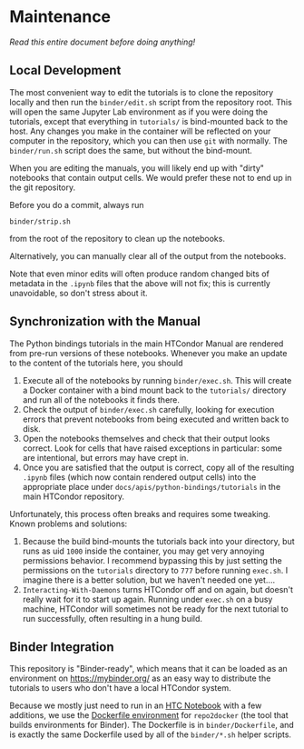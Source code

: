 # Maintenance

*Read this entire document before doing anything!*


## Local Development

The most convenient way to edit the tutorials is to clone the repository locally and then
run the `binder/edit.sh` script from the repository root.
This will open the same Jupyter Lab environment as if you were doing the tutorials,
except that everything in `tutorials/` is bind-mounted back to the host.
Any changes you make in the container will be reflected on your computer in the repository,
which you can then use `git` with normally.
The `binder/run.sh` script does the same, but without the bind-mount.

When you are editing the manuals, you will likely end up with "dirty" notebooks
that contain output cells. We would prefer these not to end up in the git repository.

Before you do a commit, always run
```
binder/strip.sh
```
from the root of the repository to clean up the notebooks.

Alternatively, you can manually clear all of the output from the notebooks.

Note that even minor edits will often produce random changed bits of metadata 
in the `.ipynb` files that the above will not fix; 
this is currently unavoidable, so don't stress about it.


## Synchronization with the Manual

The Python bindings tutorials in the main HTCondor Manual are rendered from 
pre-run versions of these notebooks.
Whenever you make an update to the content of the tutorials here, you should

1. Execute all of the notebooks by running `binder/exec.sh`. This will create a
   Docker container with a bind mount back to the `tutorials/` directory and
   run all of the notebooks it finds there.
1. Check the output of `binder/exec.sh` carefully, looking for execution errors that
   prevent notebooks from being executed and written back to disk.
1. Open the notebooks themselves and check that their output looks correct.
   Look for cells that have raised exceptions in particular: some are intentional,
   but errors may have crept in.
1. Once you are satisfied that the output is correct, 
   copy all of the resulting `.ipynb` 
   files (which now contain rendered output cells) into 
   the appropriate place under `docs/apis/python-bindings/tutorials` 
   in the main HTCondor repository.

Unfortunately, this process often breaks and requires some tweaking.
Known problems and solutions:

1. Because the build bind-mounts the tutorials back into your directory,
   but runs as uid `1000` inside the container, you may get very annoying
   permissions behavior. I recommend bypassing this by just setting the
   permissions on the `tutorials` directory to `777` before running `exec.sh`.
   I imagine there is a better solution, but we haven't needed one yet....
1. `Interacting-With-Daemons` turns HTCondor off and on again, but doesn't
   really wait for it to start up again. Running under `exec.sh` on a busy
   machine, HTCondor will sometimes not be ready for the next tutorial
   to run successfully, often resulting in a hung build.


## Binder Integration

This repository is "Binder-ready", which means that it can be loaded as an
environment on https://mybinder.org/ as an easy way to distribute the tutorials
to users who don't have a local HTCondor system.

Because we mostly just need to run in an 
[HTC Notebook](https://github.com/htcondor/htc-notebook)
with a few additions, we use the
[Dockerfile environment](https://repo2docker.readthedocs.io/en/latest/config_files.html#dockerfile-advanced-environments)
for `repo2docker` (the tool that builds environments for Binder).
The Dockerfile is in `binder/Dockerfile`, and is exactly the same Dockerfile
used by all of the `binder/*.sh` helper scripts.
